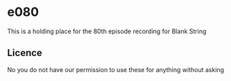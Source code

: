 # e080

This is a holding place for the 80th episode recording for Blank String

## Licence

No you do not have our permission to use these for anything without asking
